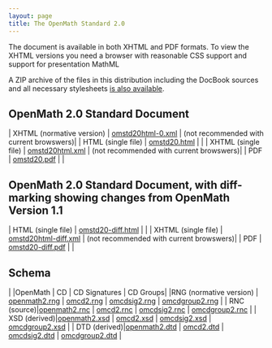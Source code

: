 ```yaml
---
layout: page
title: The OpenMath Standard 2.0
---
```


The document is available in both XHTML and PDF formats.  To view the XHTML versions you
need a browser with reasonable CSS support and support for presentation MathML

A ZIP archive of the files in this distribution including the DocBook sources and all necessary stylesheets [is also available](om20.zip).</p>

## OpenMath 2.0  Standard Document

| XHTML (normative version) | [omstd20html-0.xml](omstd20html-0.xml) | (not recommended with current browswers)|
| HTML (single file) | [omstd20.html](omstd20.html) | |
| XHTML (single file) | [omstd20html.xml](omstd20html.xml) | (not recommended with current browswers)|
| PDF | [omstd20.pdf](omstd20.pdf) | |

## OpenMath 2.0 Standard Document, with diff-marking showing changes from OpenMath Version 1.1

| HTML (single file) | [omstd20-diff.html](omstd20-diff.xml) | | 
| XHTML (single file) | [omstd20html-diff.xml](omstd20html-diff.xml) | (not recommended with current browswers)|
| PDF | [omstd20-diff.pdf](omstd20-diff.pdf) | |

## Schema

| |OpenMath | CD | CD Signatures | CD Groups|
|RNG (normative version) | [openmath2.rng](openmath2.rng) | [omcd2.rng](omcd2.rng) | [omcdsig2.rng](omcdsig2.rng) | [omcdgroup2.rng](omcdgroup2.rng) |
| RNC (source)|[openmath2.rnc](openmath2.rnc) | [omcd2.rnc](omcd2.rnc) | [omcdsig2.rnc](omcdsig2.rnc) | [omcdgroup2.rnc](omcdgroup2.rnc) |
| XSD (derived)|[openmath2.xsd](openmath2.xsd) | [omcd2.xsd](omcd2.xsd) | [omcdsig2.xsd](omcdsig2.xsd) | [omcdgroup2.xsd](omcdgroup2.xsd) |
| DTD (derived)|[openmath2.dtd](openmath2.dtd) | [omcd2.dtd](omcd2.dtd) | [omcdsig2.dtd](omcdsig2.dtd) | [omcdgroup2.dtd](omcdgroup2.dtd) |

